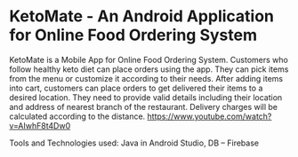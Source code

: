 # KetoMate - An Android Application for Online Food Ordering System 


KetoMate is a Mobile App for Online Food Ordering System. Customers who follow healthy keto diet can place orders using the app. 
They can pick items from the menu or customize it according to their needs. After adding items into cart, customers can place orders
to get delivered their items to a desired location. They need to provide valid details including their location and address of nearest branch of the restaurant. 
Delivery charges will be calculated according to the distance.
  https://www.youtube.com/watch?v=AIwhF8t4Dw0


Tools and Technologies used:
  Java in Android Studio, 
  DB – Firebase
